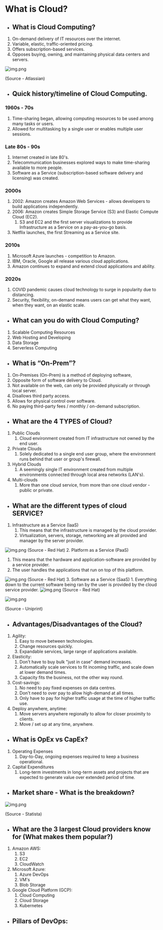 
# What is Cloud?

- What is Cloud Computing? 
  -

1. On-demand delivery of IT resources over the internet.
2. Variable, elastic, traffic-oriented pricing.
3. Offers subscription-based services.
4. Opposes buying, owning, and maintaining physical data centers and servers.

![img.png](cloud_md_images/img.png)

(Source - Atlassian)

- Quick history/timeline of Cloud Computing.
  - 

### 1960s - 70s
1. Time-sharing began, allowing computing resources to be used among many tasks or users.
2. Allowed for multitasking by a single user or enables multiple user sessions.

### Late 80s - 90s
1. Internet created in late 80's.
2. Telecommunication businesses explored ways to make time-sharing available to more people.
3. Software as a Service (subscription-based software delivery and licensing) was created.

### 2000s
1. 2002: Amazon creates Amazon Web Services - allows developers to build applications independently.
2. 2006: Amazon creates Simple Storage Service (S3) and Elastic Compute Cloud (EC2).
   1. S3 and EC2 and the first server visualizations to provide Infrastructure as a Service on a pay-as-you-go basis.
3. Netflix launches, the first Streaming as a Service site.

### 2010s
1. Microsoft Azure launches - competition to Amazon.
2. IBM, Oracle, Google all release various cloud applications.
3. Amazon continues to expand and extend cloud applications and ability.

### 2020s
1. COVID pandemic causes cloud technology to surge in popularity due to distancing.
2. Security, flexibility, on-demand means users can get what they want, when they want, on an elastic scale.


- What can you do with Cloud Computing?
  - 

1. Scalable Computing Resources
2. Web Hosting and Developing
3. Data Storage
4. Serverless Computing

- What is “On-Prem”?
  - 

1. On-Premises (On-Prem) is a method of deploying software,
2. Opposite form of software delivery to Cloud.
3. Not available on the web, can only be provided physically or through local server.
4. Disallows third party access.
5. Allows for physical control over software.
6. No paying third-party fees / monthly / on-demand subscription.

- What are the 4 TYPES of Cloud?
  - 

1. Public Clouds
    1. Cloud environment created from IT infrastructure not owned by the end user.
2. Private Clouds
    1. Solely dedicated to a single end user group, where the environment runs behind that user or group's firewall.
3. Hybrid Clouds
    1. A seemingly single IT environment created from multiple environments connected through local area networks (LAN's).
4. Multi-clouds
    1. More than one cloud service, from more than one cloud vendor - public or private.


- What are the different types of cloud SERVICE?
  - 

1. Infrastructure as a Service (IaaS)
   1. This means that the infrastructure is managed by the cloud provider.
   2. Virtualization, servers, storage, networking are all provided and manager by the server provider.

![img.png](cloud_md_images/iaas.png)
(Source - Red Hat)
2. Platform as a Service (PaaS)
   1. This means that the hardware and application-software are provided by a service provider.
   2. The user handles the applications that run on top of this platform.

![img.png](cloud_md_images/paas.png)
(Source - Red Hat)
3. Software as a Service (SaaS)
    1. Everything down to the current software being ran by the user is provided by the cloud service provider.
![img.png](cloud_md_images/saas.png)
(Source - Red Hat)

![img.png](cloud_md_images/cloud_service_models.png)

(Source - Uniprint)

- Advantages/Disadvantages of the Cloud?
  - 

1. Agility:
   1. Easy to move between technologies.
   2. Change resources quickly.
   3. Expandable services, large range of applications available.
2. Elasticity:
   1. Don't have to buy bulk "just in case" demand increases.
   2. Automatically scale services to fit incoming traffic, and scale down at lower demand times.
   3. Capacity fits the business, not the other way round.
3. Cost-savings:
   1. No need to pay fixed expenses on data centres.
   2. Don't need to over pay to allow high-demand at all times.
   3. Only have to pay for higher traffic usage at the time of higher traffic use.
4. Deploy anywhere, anytime:
   1. Move servers anywhere regionally to allow for closer proximity to clients.
   2. Move / set up at any time, anywhere.

- What is OpEx vs CapEx?
  -  

1. Operating Expenses
    1. Day-to-Day, ongoing expenses required to keep a business operational.
2. Capital Expenditures
    1. Long-term investments in long-term assets and projects that are expected to generate value over extended period of time.

- Market share - What is the breakdown?
  - 

![img.png](cloud_md_images/cloud_provider_market_share.png)

(Source - Statista)

- What are the 3 largest Cloud providers know for (What makes them popular?)
  - 

1. Amazon AWS:
   1. S3
   2. EC2
   3. CloudWatch
2. Microsoft Azure:
   1. Azure DevOps
   2. VM's
   3. Blob Storage
3. Google Cloud Platform (GCP):
   1. Cloud Computing
   2. Cloud Storage
   3. Kubernetes


- Pillars of DevOps:
  - 
